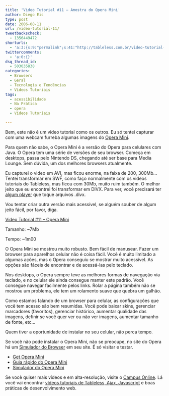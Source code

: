 ```yaml
---
title: 'Video Tutorial #11 – Amostra do Opera Mini'
author: Diego Eis
type: post
date: 2006-08-11
url: /video-tutorial-11/
tweetbackscheck:
  - 1356449472
shorturls:
  - 'a:3:{s:9:"permalink";s:41:"http://tableless.com.br/video-tutorial-11";s:7:"tinyurl";s:26:"http://tinyurl.com/3o6ds2y";s:4:"isgd";s:19:"http://is.gd/W5RQaH";}'
twittercomments:
  - 'a:0:{}'
dsq_thread_id:
  - 503035838
categories:
  - Browsers
  - Geral
  - Tecnologia e Tendências
  - Vídeos Tutoriais
tags:
  - acessibilidade
  - Na Prática
  - opera
  - Vídeos Tutoriais

---
```

Bem, este não é um video tutorial como os outros. Eu só tentei capturar com uma webcam furreba algumas imagens do [Opera Mini][1].

Para quem não sabe, o Opera Mini é a versão do Opera para celulares com Java. O Opera tem uma série de versões de seu browser. Começa em desktops, passa pelo Nintendo DS, chegando até ser base para Media Lounge. Sem dúvida, um dos melhores browsers atualmente.

Eu capturei o video em AVI, mas ficou enorme, na faixa de 200, 300Mb&#8230; Tentei transformar em SWF, como faço normalmente com os videos tutoriais do Tableless, mas ficou com 30Mb, muito ruim também. O melhor jeito que eu encontrei foi transformar em DIVX. Para ver, você precisará ter [algum player][2] que toque arquivos .divx.
  
Vou tentar criar outra versão mais acessível, se alguém souber de algum jeito fácil, por favor, diga.

[Video Tutorial #11 &#8211; Opera Mini][3]
  
Tamanho: ~7Mb
  
Tempo: ~1m00

O Opera Mini se mostrou muito robusto. Bem fácil de manusear. Fazer um browser para aparelhos celular não é coisa fácil. Você é muito limitado a algumas ações, mas o Opera conseguiu se mostrar muito acessível. As opções são fáceis de encontrar e de acessá-las pelo teclado.

Nos desktops, o Opera sempre teve as melhores formas de navegação via teclado, e no celular ele ainda consegue manter este padrão. Você consegue navegar facilmente pelos links. Rolar a página também não se mostrou um problema, ele tem um rolamento suave que quebra um galhão.

Como estamos falando de um browser para celular, as configurações que você tem acesso são bem resumidas. Você pode baixar skins, gerenciar marcadores (favoritos), gerenciar histórico, aumentar qualidade das imagens, definir se você quer ver ou não ver imagens, aumentar tamanho de fonte, etc&#8230;

Quem tiver a oportunidade de instalar no seu celular, não perca tempo.
  
Se você não pode instalar o Opera Mini, não se preocupe, no site do Opera há um [Simulador do Browser][4] em seu site. É só visitar e testar.

  * [Get Opera Mini][1]
  * [Guia rápido do Opera Mini][5]
  * [Simulador do Opera Mini][4]

Se você quiser mais vídeos e em alta-resolução, visite o [Campus Online][6]. Lá você vai encontrar [vídeos tutoriais de Tableless, Ajax, Javascript][7] e boas práticas de desenvolvimento web.

 [1]: http://www.opera.com/products/mobile/operamini/
 [2]: http://www.divx.com/divx/
 [3]: http://tableless.com.br/videotutorial/videotutorial11/videotutorial11.divx
 [4]: http://www.opera.com/products/mobile/operamini/demo.dml
 [5]: http://www.opera.com/support/tutorials/operamini/
 [6]: http://campus.visie.com.br/ "Vídeo aulas sobre Tableless e Ajax."
 [7]: http://campus.visie.com.br/ "Vídeos sobre Tableless e Ajax"